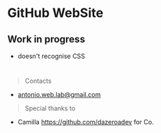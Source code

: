 GitHub WebSite
===
Work in progress
---
- doesn't recognise CSS

#
#
>Contacts

- antonio.web.lab@gmail.com

>Special thanks to 

- Camilla https://github.com/dazeroadev for Co.